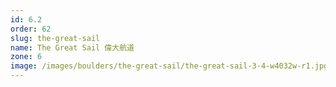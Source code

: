 ```yaml
---
id: 6.2
order: 62
slug: the-great-sail
name: The Great Sail 偉大航道
zone: 6
image: /images/boulders/the-great-sail/the-great-sail-3-4-w4032w-r1.jpg
---
```

